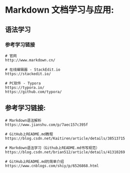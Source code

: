 # Markdown 文档学习与应用:
## 语法学习

### 参考学习链接
```shell
# 官网
http://www.markdown.cn/

# 在线编辑器 - StackEdit.io
https://stackedit.io/

# PC软件 - Typora
https://typora.io/
https://github.com/typora/
```


## 参考学习链接:
```shell
# Markdown语法解析
https://www.jianshu.com/p/7aec157c395f

# GitHub上README.md教程
https://blog.csdn.net/Kaitiren/article/details/38513715

# Markdown语法学习（Github上README.md书写规范）
https://blog.csdn.net/brian512/article/details/41310269

# GitHub上README.md的简单介绍
https://www.cnblogs.com/shiy/p/6526868.html
```
